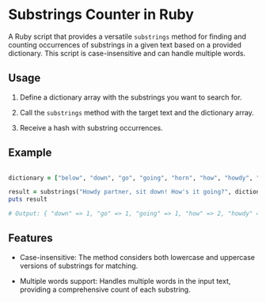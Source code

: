 # Substrings Counter in Ruby

A Ruby script that provides a versatile `substrings` method for finding and counting occurrences of substrings in a given text based on a provided dictionary. This script is case-insensitive and can handle multiple words.

## Usage

1. Define a dictionary array with the substrings you want to search for.

2. Call the `substrings` method with the target text and the dictionary array.

3. Receive a hash with substring occurrences.

## Example

```ruby

dictionary = ["below", "down", "go", "going", "horn", "how", "howdy", "it", "i", "low", "own", "part", "partner", "sit"]

result = substrings("Howdy partner, sit down! How's it going?", dictionary)
puts result

# Output: { "down" => 1, "go" => 1, "going" => 1, "how" => 2, "howdy" => 1, "it" => 2, "i" => 3, "own" => 1, "part" => 1, "partner" => 1, "sit" => 1 }
```

## Features

- Case-insensitive: The method considers both lowercase and uppercase versions of substrings for matching.

- Multiple words support: Handles multiple words in the input text, providing a comprehensive count of each substring.